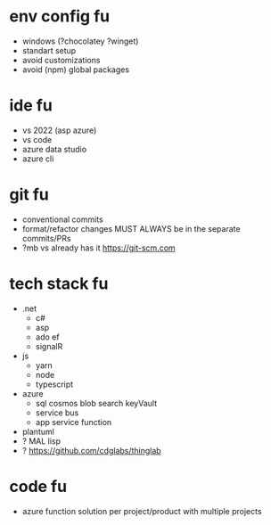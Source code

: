 # env config fu
* windows (?chocolatey ?winget)
* standart setup
* avoid customizations
* avoid (npm) global packages

# ide fu
* vs 2022 (asp azure) 
* vs code
* azure data studio
* azure cli

# git fu
* conventional commits
* format/refactor changes MUST ALWAYS be in the separate commits/PRs
* ?mb vs already has it https://git-scm.com

# tech stack fu
* .net
  * c#
  * asp
  * ado ef
  * signalR
* js
  * yarn
  * node
  * typescript
* azure
  * sql cosmos blob search keyVault
  * service bus
  * app service function
* plantuml
* ? MAL lisp
* ? https://github.com/cdglabs/thinglab

# code fu
* azure function solution per project/product with multiple projects

